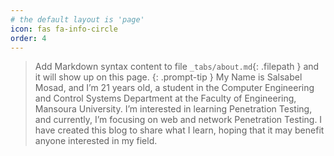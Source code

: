 ```yaml
---
# the default layout is 'page'
icon: fas fa-info-circle
order: 4
---
```


> Add Markdown syntax content to file `_tabs/about.md`{: .filepath } and it will show up on this page.
{: .prompt-tip }
My Name is Salsabel Mosad, and I’m 21 years old, a student in the
Computer Engineering and Control Systems Department at the Faculty of
Engineering, Mansoura University. I’m interested in learning Penetration
Testing, and currently, I’m focusing on web and network Penetration
Testing. I have created this blog to share what I learn, hoping that it
may benefit anyone interested in my field.
